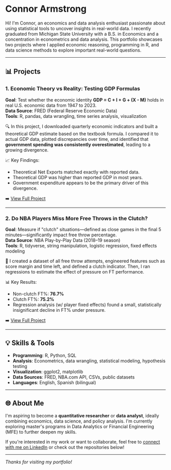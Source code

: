 # Connor Armstrong

Hi! I'm Connor, an economics and data analysis enthusiast passionate about using statistical tools to uncover insights in real-world data. I recently graduated from Michigan State University with a B.S. in Economics and a concentration in econometrics and data analysis. This portfolio showcases two projects where I applied economic reasoning, programming in R, and data science methods to explore important real-world questions.

---

## 📊 Projects

### 1. **Economic Theory vs Reality: Testing GDP Formulas**
**Goal**: Test whether the economic identity **GDP = C + I + G + (X - M)** holds in real U.S. economic data from 1947 to 2023.  
**Data Source**: FRED (Federal Reserve Economic Data)  
**Tools**: R, pandas, data wrangling, time series analysis, visualization

🔍 In this project, I downloaded quarterly economic indicators and built a theoretical GDP estimate based on the textbook formula. I compared it to actual GDP data, plotted discrepancies over time, and identified that **government spending was consistently overestimated**, leading to a growing divergence.

📈 Key Findings:
- Theoretical Net Exports matched exactly with reported data.
- Theoretical GDP was higher than reported GDP in most years.
- Government expenditure appears to be the primary driver of this divergence.

➡️ [View Full Project](https://github.com/Connor676/portfolio/tree/main/economy-theory-project)

---

### 2. **Do NBA Players Miss More Free Throws in the Clutch?**
**Goal**: Measure if "clutch" situations—defined as close games in the final 5 minutes—significantly impact free throw percentage.  
**Data Source**: NBA Play-by-Play Data (2018–19 season)  
**Tools**: R, tidyverse, string manipulation, logistic regression, fixed effects modeling

🏀 I created a dataset of all free throw attempts, engineered features such as score margin and time left, and defined a clutch indicator. Then, I ran regressions to estimate the effect of pressure on FT performance.

📊 Key Results:
- Non-clutch FT%: **76.7%**
- Clutch FT%: **75.2%**
- Regression analysis (w/ player fixed effects) found a small, statistically insignificant decline in FT% under pressure.

➡️ [View Full Project](https://github.com/Connor676/portfolio/tree/main/nba-clutch-ft-project)

---

## 💡 Skills & Tools

- **Programming**: R, Python, SQL  
- **Analysis**: Econometrics, data wrangling, statistical modeling, hypothesis testing  
- **Visualization**: ggplot2, matplotlib  
- **Data Sources**: FRED, NBA.com API, CSVs, public datasets  
- **Languages**: English, Spanish (bilingual)

---

## 🌐 About Me

I'm aspiring to become a **quantitative researcher** or **data analyst**, ideally combining economics, data science, and policy analysis. I'm currently exploring master's programs in Data Analytics or Financial Engineering (MFE) to further deepen my skills.

If you're interested in my work or want to collaborate, feel free to [connect with me on LinkedIn](#) or check out the repositories below!

---

_Thanks for visiting my portfolio!_
